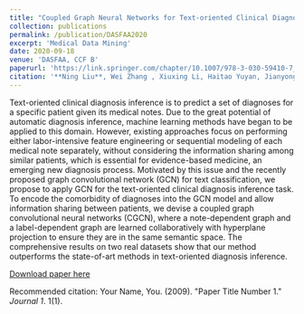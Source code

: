 ```yaml
---
title: "Coupled Graph Neural Networks for Text-oriented Clinical Diagnosis Inference"
collection: publications
permalink: /publication/DASFAA2020
excerpt: 'Medical Data Mining'
date: 2020-09-18
venue: 'DASFAA, CCF B'
paperurl: 'https://link.springer.com/chapter/10.1007/978-3-030-59410-7_26'
citation: '**Ning Liu**, Wei Zhang , Xiuxing Li, Haitao Yuyan, Jianyong Wang. (2020) Coupled Graph Convolutional Neural Networks for Text-Oriented Clinical Diagnosis Inference. In: Nah Y., Cui B., Lee SW., Yu J.X., Moon YS., Whang S.E. (eds) Database Systems for Advanced Applications. DASFAA 2020. Lecture Notes in Computer Science, vol 12112. Springer, Cham. https://doi.org/10.1007/978-3-030-59410-7_26'
---
```

Text-oriented clinical diagnosis inference is to predict a set of diagnoses for a specific patient given its medical notes. Due to the great potential of automatic diagnosis inference, machine learning methods have began to be applied to this domain. However, existing approaches focus on performing either labor-intensive feature engineering or sequential modeling of each medical note separately, without considering the information sharing among similar patients, which is essential for evidence-based medicine, an emerging new diagnosis process. Motivated by this issue and the recently proposed graph convolutional network (GCN) for text classification, we propose to apply GCN for the text-oriented clinical diagnosis inference task. To encode the comorbidity of diagnoses into the GCN model and allow information sharing between patients, we devise a coupled graph convolutional neural networks (CGCN), where a note-dependent graph and a label-dependent graph are learned collaboratively with hyperplane projection to ensure they are in the same semantic space. The comprehensive results on two real datasets show that our method outperforms the state-of-art methods in text-oriented diagnosis inference.

[Download paper here](https://link.springer.com/chapter/10.1007/978-3-030-59410-7_26)

Recommended citation: Your Name, You. (2009). "Paper Title Number 1." <i>Journal 1</i>. 1(1).
